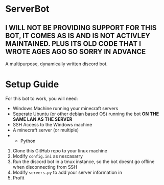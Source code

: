 
# ServerBot 

## I WILL NOT BE PROVIDING SUPPORT FOR THIS BOT, IT COMES AS IS AND IS NOT ACTIVLEY MAINTAINED. PLUS ITS OLD CODE THAT I WROTE AGES AGO SO SORRY IN ADVANCE 

A multipurpose, dynamically written discord bot. 

# Setup Guide 

For this bot to work, you will need: 

* Windows Machine running your minecraft servers 
* Seperate Ubuntu (or other debian based OS) running the bot  **ON THE SAME LAN AS THE SERVER**  
* SSH Access to the Windows machine 
* A minecraft server (or multiple) 
* * Python 
1. Clone this GitHub repo to your linux machine 
2. Modify `config.ini` as nescasarry 
3. Run the discord bot in a tmux instance, so the bot doesnt go offline when disconnecting from SSH 
4. Modify `servers.py` to add your server information in 
5. Profit
